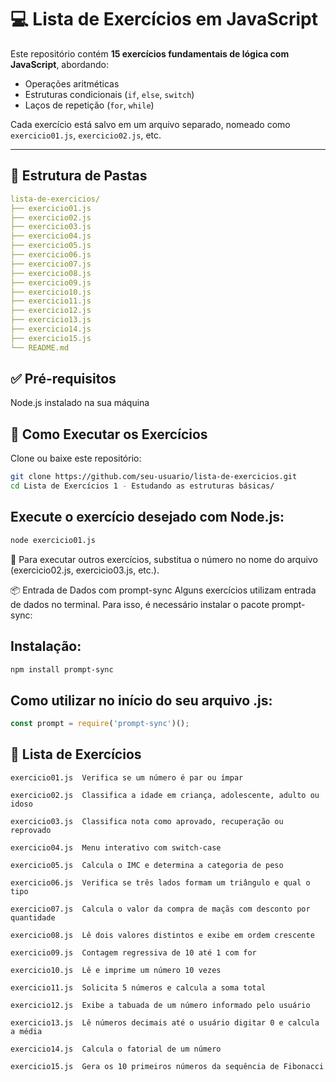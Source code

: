 # 💻 Lista de Exercícios em JavaScript

Este repositório contém **15 exercícios fundamentais de lógica com JavaScript**, abordando:

- Operações aritméticas
- Estruturas condicionais (`if`, `else`, `switch`)
- Laços de repetição (`for`, `while`)

Cada exercício está salvo em um arquivo separado, nomeado como `exercicio01.js`, `exercicio02.js`, etc.

---

## 📁 Estrutura de Pastas

```yaml
lista-de-exercicios/
├── exercicio01.js
├── exercicio02.js
├── exercicio03.js
├── exercicio04.js
├── exercicio05.js
├── exercicio06.js
├── exercicio07.js
├── exercicio08.js
├── exercicio09.js
├── exercicio10.js
├── exercicio11.js
├── exercicio12.js
├── exercicio13.js
├── exercicio14.js
├── exercicio15.js
└── README.md 
```
## ✅ Pré-requisitos
Node.js instalado na sua máquina

## 🚀 Como Executar os Exercícios
Clone ou baixe este repositório:

```bash
git clone https://github.com/seu-usuario/lista-de-exercicios.git
cd Lista de Exercícios 1 - Estudando as estruturas básicas/

```
## Execute o exercício desejado com Node.js:

```bash
node exercicio01.js
```
📝 Para executar outros exercícios, substitua o número no nome do arquivo (exercicio02.js, exercicio03.js, etc.).

📦 Entrada de Dados com prompt-sync
Alguns exercícios utilizam entrada de dados no terminal. Para isso, é necessário instalar o pacote prompt-sync:

## Instalação:

```bash
npm install prompt-sync
```
## Como utilizar no início do seu arquivo .js:
```js
const prompt = require('prompt-sync')();
```
## 📘 Lista de Exercícios
```Arquivo	Descrição
exercicio01.js	Verifica se um número é par ou ímpar

exercicio02.js	Classifica a idade em criança, adolescente, adulto ou idoso

exercicio03.js	Classifica nota como aprovado, recuperação ou reprovado

exercicio04.js	Menu interativo com switch-case

exercicio05.js	Calcula o IMC e determina a categoria de peso

exercicio06.js	Verifica se três lados formam um triângulo e qual o tipo

exercicio07.js	Calcula o valor da compra de maçãs com desconto por quantidade

exercicio08.js	Lê dois valores distintos e exibe em ordem crescente

exercicio09.js	Contagem regressiva de 10 até 1 com for

exercicio10.js	Lê e imprime um número 10 vezes

exercicio11.js	Solicita 5 números e calcula a soma total

exercicio12.js	Exibe a tabuada de um número informado pelo usuário

exercicio13.js	Lê números decimais até o usuário digitar 0 e calcula a média

exercicio14.js	Calcula o fatorial de um número

exercicio15.js	Gera os 10 primeiros números da sequência de Fibonacci
